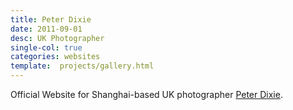 ```yaml
---
title: Peter Dixie
date: 2011-09-01
desc: UK Photographer
single-col: true
categories: websites
template:  projects/gallery.html
---
```

Official Website for Shanghai-based UK photographer [Peter Dixie](http://peterdixie.com).
